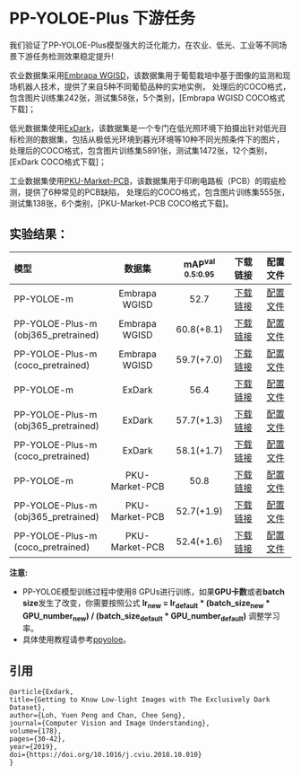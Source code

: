 # PP-YOLOE-Plus 下游任务

我们验证了PP-YOLOE-Plus模型强大的泛化能力，在农业、低光、工业等不同场景下游任务检测效果稳定提升!

农业数据集采用[Embrapa WGISD](https://github.com/thsant/wgisd)，该数据集用于葡萄栽培中基于图像的监测和现场机器人技术，提供了来自5种不同葡萄品种的实地实例，
处理后的COCO格式，包含图片训练集242张，测试集58张，5个类别，[Embrapa WGISD COCO格式下载]；

低光数据集使用[ExDark](https://github.com/cs-chan/Exclusively-Dark-Image-Dataset/tree/master/Dataset)，该数据集是一个专门在低光照环境下拍摄出针对低光目标检测的数据集，包括从极低光环境到暮光环境等10种不同光照条件下的图片，
处理后的COCO格式，包含图片训练集5891张，测试集1472张，12个类别，[ExDark COCO格式下载]；

工业数据集使用[PKU-Market-PCB](https://robotics.pkusz.edu.cn/resources/dataset/)，该数据集用于印刷电路板（PCB）的瑕疵检测，提供了6种常见的PCB缺陷，
处理后的COCO格式，包含图片训练集555张，测试集138张，6个类别，[PKU-Market-PCB COCO格式下载]。


## 实验结果：

|    模型  |       数据集     | mAP<sup>val<br>0.5:0.95 |  下载链接  | 配置文件 |
|:---------|:---------------:|:-----------------------:|:---------:| :-----: |
|PP-YOLOE-m|   Embrapa WGISD  |  52.7 | [下载链接](https://paddledet.bj.bcebos.com/models/ppyoloe_crn_m_80e_wgisd.pdparams) | [配置文件](./ppyoloe_crn_m_80e_wgisd.yml) |
|PP-YOLOE-Plus-m<br>(obj365_pretrained)|   Embrapa WGISD  |  60.8(+8.1) | [下载链接](https://paddledet.bj.bcebos.com/models/ppyoloe_plus_crn_m_80e_obj365_pretrained_wgisd.pdparams) | [配置文件](./ppyoloe_plus_crn_m_80e_obj365_pretrained_wgisd.yml) |
|PP-YOLOE-Plus-m<br>(coco_pretrained)|   Embrapa WGISD  |  59.7(+7.0) | [下载链接](https://paddledet.bj.bcebos.com/models/ppyoloe_plus_crn_m_80e_coco_pretrained_wgisd.pdparams) | [配置文件](./ppyoloe_plus_crn_m_80e_coco_pretrained_wgisd.yml) |
|PP-YOLOE-m|      ExDark      |  56.4 | [下载链接](https://paddledet.bj.bcebos.com/models/ppyoloe_crn_m_80e_exdark.pdparams) | [配置文件](./ppyoloe_crn_m_80e_exdark.yml) |
|PP-YOLOE-Plus-m<br>(obj365_pretrained)|   ExDark  |  57.7(+1.3) | [下载链接](https://paddledet.bj.bcebos.com/models/ppyoloe_plus_crn_m_80e_obj365_pretrained_exdark.pdparams) | [配置文件](./ppyoloe_plus_crn_m_80e_obj365_pretrained_exdark.yml) |
|PP-YOLOE-Plus-m<br>(coco_pretrained)|   ExDark  |  58.1(+1.7) | [下载链接](https://paddledet.bj.bcebos.com/models/ppyoloe_plus_crn_m_80e_coco_pretrained_exdark.pdparams) | [配置文件](./ppyoloe_plus_crn_m_80e_coco_pretrained_exdark.yml) |
|PP-YOLOE-m|      PKU-Market-PCB      |  50.8 | [下载链接](https://paddledet.bj.bcebos.com/models/ppyoloe_crn_m_80e_pcb.pdparams) | [配置文件](./ppyoloe_crn_m_80e_pcb.yml) |
|PP-YOLOE-Plus-m<br>(obj365_pretrained)|   PKU-Market-PCB  |  52.7(+1.9) | [下载链接](https://paddledet.bj.bcebos.com/models/ppyoloe_plus_crn_m_80e_obj365_pretrained_pcb.pdparams) | [配置文件](./ppyoloe_plus_crn_m_80e_obj365_pretrained_pcb.yml) |
|PP-YOLOE-Plus-m<br>(coco_pretrained)|   PKU-Market-PCB  |  52.4(+1.6) | [下载链接](https://paddledet.bj.bcebos.com/models/ppyoloe_plus_crn_m_80e_coco_pretrained_pcb.pdparams) | [配置文件](./ppyoloe_plus_crn_m_80e_coco_pretrained_pcb.yml) |

**注意:**
- PP-YOLOE模型训练过程中使用8 GPUs进行训练，如果**GPU卡数**或者**batch size**发生了改变，你需要按照公式 **lr<sub>new</sub> = lr<sub>default</sub> * (batch_size<sub>new</sub> * GPU_number<sub>new</sub>) / (batch_size<sub>default</sub> * GPU_number<sub>default</sub>)** 调整学习率。
- 具体使用教程请参考[ppyoloe](../ppyoloe#getting-start)。  





## 引用
```
@article{Exdark,
title={Getting to Know Low-light Images with The Exclusively Dark Dataset},
author={Loh, Yuen Peng and Chan, Chee Seng},
journal={Computer Vision and Image Understanding},
volume={178},
pages={30-42},
year={2019},
doi={https://doi.org/10.1016/j.cviu.2018.10.010}
}
```
